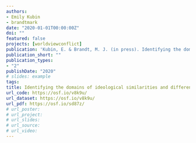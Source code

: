 ```yaml
---
authors:
- Emily Kubin
- brandtmark
date: "2020-01-01T00:00:00Z"
doi: ""
featured: false
projects: [worldviewconflict]
publication: 'Kubin, E. & Brandt, M. J. (in press). Identifying the domains of ideological similarities and differences in attitudes. *Comprehensive Results in Social Psychology*.'
publication_short: ""
publication_types:
- "2"
publishDate: "2020"
# slides: example
tags:
title: Identifying the domains of ideological similarities and differences in attitudes
url_code: https://osf.io/v8k9u/
url_dataset: https://osf.io/v8k9u/
url_pdf: https://osf.io/sd87z/
# url_poster:
# url_project:
# url_slides:
# url_source:
# url_video:
---
```

